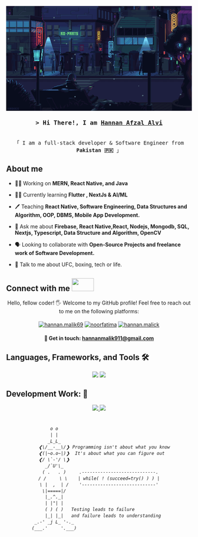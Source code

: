 <img align="center" alt="Coding" width="1000" src="./title.gif">

<br>

<h3 align="center">
  <samp>&gt; Hi There!, I am
    <b><a target="_blank" href="https://github.com/hannanmalik">Hannan Afzal Alvi</a></b>
  </samp>
</h3>

<p align="center">
  <samp>
    <a ></a>
    <br>
    「 I am a full-stack developer & Software Engineer from <b>Pakistan 🇵🇰</b> 」
    
  </samp>
</p>

##  About me
- 👨‍💼 Working on **MERN, React Native, and Java**   

- 👨‍🎓 Currently learning **Flutter , NextJs & AI/ML**

- 🖊️ Teaching **React Native, Software Engineering, Data Structures and Algorithm, OOP, DBMS, Mobile App Development.**

- 💬 Ask me about **Firebase, React Native,React, Nodejs, Mongodb, SQL, Nextjs, Typescript, Data Structure and Algorithm, OpenCV**

- 🗣️ Looking to collaborate with **Open-Source Projects and freelance work of Software Development.**

- 🤝 Talk to me about UFC, boxing, tech or life.

<h2 align="left">Connect with me <img src='https://raw.githubusercontent.com/ShahriarShafin/ShahriarShafin/main/Assets/handshake.gif' width="60px" height="35"></h2>       

<p align="center">
    Hello, fellow coder! 🖐️ Welcome to my GitHub profile! Feel free to reach out to me on the following platforms: <br><br>
    <a href="https://fb.com/hannan.malik69" target="blank"><img align="center" src="https://raw.githubusercontent.com/rahuldkjain/github-profile-readme-generator/master/src/images/icons/Social/facebook.svg" alt="hannan.malik69" height="40" width="50" /></a>
    <a href="https://www.linkedin.com/in/hannanafzalalvi/" target="blank"><img align="center" src="https://raw.githubusercontent.com/rahuldkjain/github-profile-readme-generator/master/src/images/icons/Social/linked-in-alt.svg" alt="noorfatima" height="40" width="50" /></a>
    <a href="https://instagram.com/hannan.malick" target="blank"><img align="center" src="https://raw.githubusercontent.com/rahuldkjain/github-profile-readme-generator/master/src/images/icons/Social/instagram.svg" alt="hannan.malick" height="40" width="50" /></a>
</p>
<h4 align="center"> 📩 Get in touch: <a href="mailto:hannanmalik911@gmail.com">hannanmalik911@gmail.com</a> </h4>

##  Languages, Frameworks, and Tools 🛠️
<div align="center">
    <img src="https://skillicons.dev/icons?i=javascript,typescript,selenium,react,nextjs,cpp,cs,java,flutter,vscode,github,git,linux" />
    <img src="https://skillicons.dev/icons?i=nodejs,python,express,docker,mongodb,kubernetes,mysql,postgresql,fastapi,py,postman,php,mysql" /><br>
</div>

## Development Work: 💭
  <p align="center">
      <a href="https://github.com/hannanmalik">
          <img height="180em" src="https://github-readme-stats-git-masterrstaa-rickstaa.vercel.app/api?username=hannanmalik&show_icons=true&theme=gotham&include_all_commits=true&count_private=true&hide_border=true"/>
          <img height="180em" src="https://github-readme-stats-eight-theta.vercel.app/api/top-langs/?username=hannanmalik&langs_count=12&layout=compact&langs_count=8&theme=gotham&include_all_commits=true&count_private=true&hide_border=true" />
      </a>
  </p>




<h6 align="center">
  
```diff

         o o                                           
         | |                                           
        _L_L_                                          
     ❮\/__-__\/❯ Programming isn't about what you know 
     ❮(|~o.o~|)❯  It's about what you can figure out   
     ❮/ \`-'/ \❯                                       
       _/`U'\_                                         
      ( .   . )     .----------------------------.     
     / /     \ \    | while( ! (succeed=try() ) ) |     
     \ |  ,  | /    '----------------------------'     
      \|=====|/                                        
       |_.^._|                                         
       | |"| |                                         
       ( ) ( )   Testing leads to failure              
       |_| |_|   and failure leads to understanding    
   _.-' _j L_ '-._                                     
  (___.'     '.___)                                    

```

</h6>